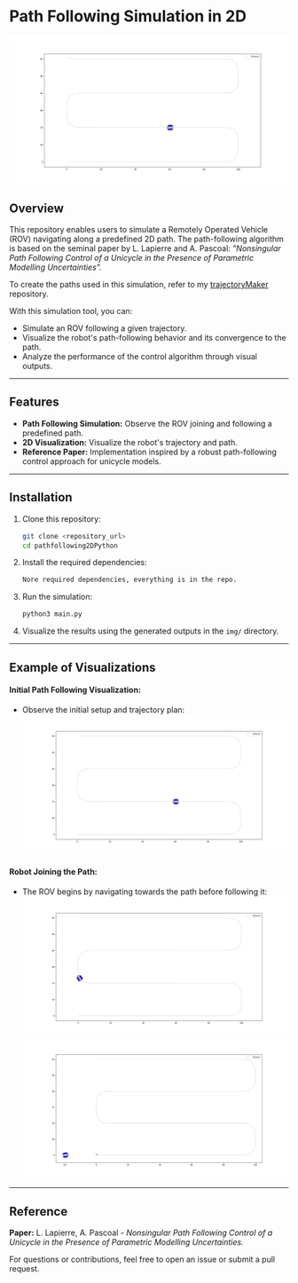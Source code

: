 # Path Following Simulation in 2D

![Visualization of Path Following](img/pathfollowing.png)

## Overview
This repository enables users to simulate a Remotely Operated Vehicle (ROV) navigating along a predefined 2D path. The path-following algorithm is based on the seminal paper by L. Lapierre and A. Pascoal: *"Nonsingular Path Following Control of a Unicycle in the Presence of Parametric Modelling Uncertainties".*

To create the paths used in this simulation, refer to my [trajectoryMaker](https://github.com/yourusername/trajectoryMaker) repository.

With this simulation tool, you can:
- Simulate an ROV following a given trajectory.
- Visualize the robot's path-following behavior and its convergence to the path.
- Analyze the performance of the control algorithm through visual outputs.

---

## Features
- **Path Following Simulation:** Observe the ROV joining and following a predefined path.
- **2D Visualization:** Visualize the robot's trajectory and path.
- **Reference Paper:** Implementation inspired by a robust path-following control approach for unicycle models.

---

## Installation
1. Clone this repository:
   ```bash
   git clone <repository_url>
   cd pathfollowing2DPython
   ```

2. Install the required dependencies:
   ```bash
   Nore required dependencies, everything is in the repo.
   ```

3. Run the simulation:
   ```bash
   python3 main.py
   ```

4. Visualize the results using the generated outputs in the `img/` directory.

---

## Example of Visualizations

#### Initial Path Following Visualization:
- Observe the initial setup and trajectory plan:
![Path Following Visualization](img/pathfollowing.png)

#### Robot Joining the Path:
- The ROV begins by navigating towards the path before following it:
![Joining the Path - Step 1](img/pathfollowing2.png)
![Joining the Path - Step 2](img/pathfollowing3.png)

---

## Reference
**Paper:** L. Lapierre, A. Pascoal - *Nonsingular Path Following Control of a Unicycle in the Presence of Parametric Modelling Uncertainties.*

For questions or contributions, feel free to open an issue or submit a pull request.


